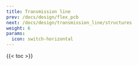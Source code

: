 ```yaml
---
title: Transmission line
prev: /docs/design/flex_pcb
next: /docs/design/transmission_line/structures
weight: 6
params:
  icon: switch-horizontal
---
```


{{< toc >}}
